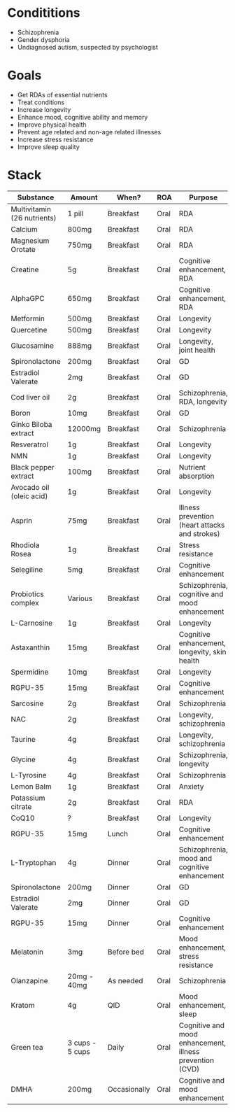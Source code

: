 # Condititions
- Schizophrenia
- Gender dysphoria
- Undiagnosed autism, suspected by psychologist

# Goals
- Get RDAs of essential nutrients
- Treat conditions
- Increase longevity
- Enhance mood, cognitive ability and memory
- Improve physical health
- Prevent age related and non-age related illnesses
- Increase stress resistance
- Improve sleep quality

# Stack
| Substance                   | Amount        | When?           | ROA  | Purpose                                                    |
| --------------------------- | ------------- | --------------- | ---- | ------------------------------------------------------- |
| Multivitamin (26 nutrients) | 1 pill        | Breakfast       | Oral | RDA                                                     |
| Calcium                     | 800mg         | Breakfast       | Oral | RDA                                                     |
| Magnesium Orotate                    | 750mg         | Breakfast       | Oral | RDA                                                     |
| Creatine                    | 5g            | Breakfast       | Oral | Cognitive enhancement, RDA                              |
| AlphaGPC                    | 650mg         | Breakfast       | Oral | Cognitive enhancement, RDA                              |
| Metformin                   | 500mg         | Breakfast       | Oral | Longevity                                               |
| Quercetine                  | 500mg         | Breakfast       | Oral | Longevity                                               |
| Glucosamine                 | 888mg         | Breakfast       | Oral | Longevity, joint health                                 |
| Spironolactone              | 200mg         | Breakfast       | Oral | GD                                                     |
| Estradiol Valerate          | 2mg           | Breakfast       | Oral | GD                                                     |
| Cod liver oil               | 2g            | Breakfast       | Oral | Schizophrenia, RDA, longevity                           |
| Boron                       | 10mg          | Breakfast       | Oral | GD                          |
| Ginko Biloba extract        | 12000mg       | Breakfast       | Oral | Schizophrenia                                           |
| Resveratrol                 | 1g            | Breakfast       | Oral | Longevity                                               |
| NMN                         | 1g            | Breakfast       | Oral | Longevity                                               |
| Black pepper extract        | 100mg         | Breakfast       | Oral | Nutrient absorption                                     |
| Avocado oil (oleic acid)    | 1g            | Breakfast       | Oral | Longevity                                               |
| Asprin                      | 75mg          | Breakfast       | Oral | Illness prevention (heart attacks and strokes)                          |
| Rhodiola Rosea              | 1g            | Breakfast       | Oral | Stress resistance                                       |
| Selegiline                  | 5mg           | Breakfast       | Oral | Cognitive enhancement                                   |
| Probiotics complex          | Various       | Breakfast       | Oral | Schizophrenia, cognitive and mood enhancement           |
| L-Carnosine                 | 1g            | Breakfast       | Oral | Longevity                                               |
| Astaxanthin           | 15mg            | Breakfast       | Oral | Cognitive enhancement, longevity, skin health                                                     |
| Spermidine           | 10mg            | Breakfast       | Oral | Longevity                                                     |
| RGPU-35           | 15mg            | Breakfast       | Oral | Cognitive enhancement                                                     |
| Sarcosine                   | 2g            | Breakfast       | Oral | Schizophrenia                                           |
| NAC                         | 2g            | Breakfast       | Oral | Longevity, schizophrenia                                |
| Taurine                     | 4g            | Breakfast       | Oral | Longevity, schizophrenia                                |
| Glycine                     | 4g            | Breakfast       | Oral | Schizophrenia, longevity                                |
| L-Tyrosine                  | 4g            | Breakfast       | Oral | Schizophrenia                                           |
| Lemon Balm                  | 1g            | Breakfast       | Oral | Anxiety                                                 |
| Potassium citrate           | 2g            | Breakfast       | Oral | RDA                                                     |
| CoQ10                       | ?             | Breakfast       | Oral | Longevity                                               |
| RGPU-35           | 15mg            | Lunch       | Oral | Cognitive enhancement                                                     |
| L-Tryptophan                | 4g            | Dinner          | Oral | Schizophrenia, mood and cognitive enhancement |
| Spironolactone              | 200mg         | Dinner           | Oral | GD                                                     |
| Estradiol Valerate          | 2mg           | Dinner           | Oral | GD                                                     |
| RGPU-35           | 15mg            | Dinner       | Oral | Cognitive enhancement                                                     |
| Melatonin                   | 3mg           | Before bed          | Oral | Mood enhancement, stress resistance                     |
| Olanzapine                  | 20mg - 40mg   | As needed       | Oral | Schizophrenia                                           |
| Kratom                      | 4g            | QID   | Oral | Mood enhancement, sleep                                        |
| Green tea                    | 3 cups - 5 cups  | Daily | Oral | Cognitive and mood enhancement, illness prevention (CVD)                          |
| DMHA                        | 200mg | Occasionally | Oral | Cognitive and mood enhancement                          |
